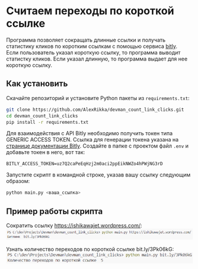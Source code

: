 # Считаем переходы по короткой ссылке
Программа позволяет сокращать длинные ссылки и получать статистику кликов по коротким ссылкам с помощью сервиса [bitly](https://app.bitly.com).   
Если пользователь указал короткую ссылку, то программа выводит статистку кликов. Если указал длинную, то программа выдает для нее короткую ссылку.

## Как установить


Скачайте репозиторий и установите Python пакеты из `requirements.txt`:
```bash
git clone https://github.com/AlexRikka/devman_count_link_clicks.git
cd devman_count_link_clicks
pip install -r requirements.txt
```
Для взаимодействия с API Bitly необходимо получить токен типа GENERIC ACCESS TOKEN.  Ссылка для генерации токена указана на [странице документации Bitly](https://dev.bitly.com/). Создайте в папке с проектом файл `.env` и добавьте токен в него, вот так:
```
BITLY_ACCESS_TOKEN=uz7Q2caPeEqHzj2m0aci2ppEikNWZo4hPWjNG3rD
```

Запустите скрипт в командной строке, указав вашу ссылку следующим образом:
```bash
python main.py <ваша_ссылка>
```

## Пример работы скрипта
Сократить ссылку https://ishikawajet.wordpress.com/:
![Alt text](image-1.png)

Узнать количество переходов по короткой ссылке bit.ly/3Pk06kG:
![Alt text](image-3.png)
